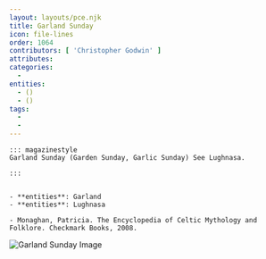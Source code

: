 ```yaml
---
layout: layouts/pce.njk
title: Garland Sunday
icon: file-lines
order: 1064
contributors: [ 'Christopher Godwin' ]
attributes:
categories:
  - 
entities:
  - ()
  - ()
tags:
  - 
  - 
---
```

``` tab [group1:Info]
::: magazinestyle
Garland Sunday (Garden Sunday, Garlic Sunday) See Lughnasa.

:::
```
``` tab [group1:Attributes]
```
``` tab [group1:Entities]
- **entities**: Garland
- **entities**: Lughnasa
```
``` tab [group1:Sources]
- Monaghan, Patricia. The Encyclopedia of Celtic Mythology and Folklore. Checkmark Books, 2008.
```
![Garland Sunday Image](https://upload.wikimedia.org/wikipedia/commons/6/65/Croagh_Patrick_-_geograph.org.uk_-_1773456.jpg)
